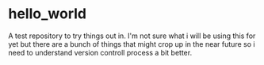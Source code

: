 # hello_world
A test repository to try things out in.
I'm not sure what i will be using this for yet
but there are a bunch of things that might crop up in the near future
so i need to understand version controll process a bit better.
